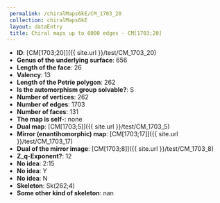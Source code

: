 ```yaml
--- 
 permalink: /chiralMaps6kE/CM_1703_20 
 collection: chiralMaps6kE
 layout: dataEntry
 title: Chiral maps up to 6000 edges - CM[1703;20]
---
```


- **ID**: [CM[1703;20]]({{ site.url }}/test/CM_1703_20)
- **Genus of the underlying surface**: 656
- **Length of the face**: 26
- **Valency**: 13
- **Length of the Petrie polygon**: 262
- **Is the automorphism group solvable?**: S
- **Number of vertices**: 262
- **Number of edges**: 1703
- **Number of faces**: 131
- **The map is self-**: none
- **Dual map**: [CM[1703;5]]({{ site.url }}/test/CM_1703_5)
- **Mirror (enantihomorphic) map**: [CM[1703;17]]({{ site.url }}/test/CM_1703_17)
- **Dual of the mirror image**: [CM[1703;8]]({{ site.url }}/test/CM_1703_8)
- **Z_q-Exponent?**: 12
- **No idea**:  2:15
- **No idea**: Y
- **No idea**: N
- **Skeleton**: Sk(262;4)
- **Some other kind of skeleton**: nan
